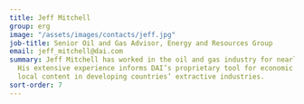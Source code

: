 ```yaml
---
title: Jeff Mitchell
group: erg
image: "/assets/images/contacts/jeff.jpg"
job-title: Senior Oil and Gas Advisor, Energy and Resources Group
email: jeff_mitchell@dai.com
summary: Jeff Mitchell has worked in the oil and gas industry for nearly 40 years.
  His extensive experience informs DAI’s proprietary tool for economic analysis of
  local content in developing countries’ extractive industries.
sort-order: 7
---
```


